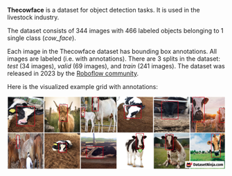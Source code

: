 **Thecowface** is a dataset for object detection tasks. It is used in the livestock industry.

The dataset consists of 344 images with 466 labeled objects belonging to 1 single class (*cow_face*).

Each image in the Thecowface dataset has bounding box annotations. All images are labeled (i.e. with annotations). There are 3 splits in the dataset: *test* (34 images), *valid* (69 images), and *train* (241 images). The dataset was released in 2023 by the [Roboflow community](https://universe.roboflow.com/face-cow).

Here is the visualized example grid with annotations:

<img src="https://github.com/dataset-ninja/thecowface/raw/main/visualizations/horizontal_grid.png">
